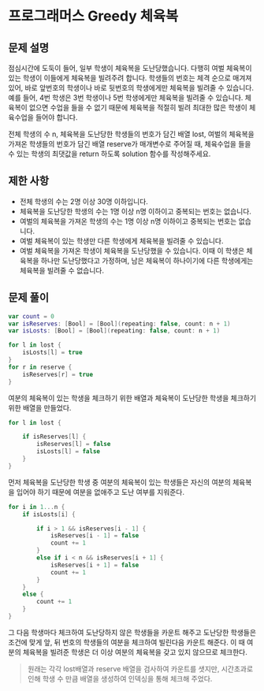 # 프로그래머스 Greedy 체육복

## 문제 설명

점심시간에 도둑이 들어, 일부 학생이 체육복을 도난당했습니다. 다행히 여벌 체육복이 있는 학생이 이들에게 체육복을 빌려주려 합니다. 학생들의 번호는 체격 순으로 매겨져 있어, 바로 앞번호의 학생이나 바로 뒷번호의 학생에게만 체육복을 빌려줄 수 있습니다. 예를 들어, 4번 학생은 3번 학생이나 5번 학생에게만 체육복을 빌려줄 수 있습니다. 체육복이 없으면 수업을 들을 수 없기 때문에 체육복을 적절히 빌려 최대한 많은 학생이 체육수업을 들어야 합니다.

전체 학생의 수 n, 체육복을 도난당한 학생들의 번호가 담긴 배열 lost, 여벌의 체육복을 가져온 학생들의 번호가 담긴 배열 reserve가 매개변수로 주어질 때, 체육수업을 들을 수 있는 학생의 최댓값을 return 하도록 solution 함수를 작성해주세요.

## 제한 사항

- 전체 학생의 수는 2명 이상 30명 이하입니다.
- 체육복을 도난당한 학생의 수는 1명 이상 n명 이하이고 중복되는 번호는 없습니다.
- 여벌의 체육복을 가져온 학생의 수는 1명 이상 n명 이하이고 중복되는 번호는 없습니다.
- 여벌 체육복이 있는 학생만 다른 학생에게 체육복을 빌려줄 수 있습니다.
- 여벌 체육복을 가져온 학생이 체육복을 도난당했을 수 있습니다. 이때 이 학생은 체육복을 하나만 도난당했다고 가정하며, 남은 체육복이 하나이기에 다른 학생에게는 체육복을 빌려줄 수 없습니다.

## 문제 풀이

```swift
var count = 0
var isReserves: [Bool] = [Bool](repeating: false, count: n + 1)
var isLosts: [Bool] = [Bool](repeating: false, count: n + 1)

for l in lost {
    isLosts[l] = true
}
for r in reserve {
    isReserves[r] = true
}
```

여분의 체육복이 있는 학생을 체크하기 위한 배열과 체육복이 도난당한 학생을 체크하기 위한 배열을 만들었다.

```swift
for l in lost {

    if isReserves[l] {
        isReserves[l] = false
        isLosts[l] = false
    }
}
```

먼저 체육복을 도난당한 학생 중 여분의 체육복이 있는 학생들은 자신의 여분의 체육복을 입어야 하기 때문에 여분을 없애주고 도난 여부를 지워준다.

```swift
for i in 1...n {
    if isLosts[i] {

        if i > 1 && isReserves[i - 1] {
            isReserves[i - 1] = false
            count += 1
        }
        else if i < n && isReserves[i + 1] {
            isReserves[i + 1] = false
            count += 1
        }
    }
    else {
        count += 1
    }
}
```

그 다음 학생마다 체크하여 도난당하지 않은 학생들을 카운트 해주고 도난당한 학생들은 조건에 맞게 앞, 뒤 번호의 학생들의 여분을 체크하여 빌린다음 카운트 해준다. 이 때 여분의 체육복을 빌려준 학생은 더 이상 여분의 체육복을 갖고 있지 않으므로 체크한다.

> 원래는 각각 lost배열과 reserve 배열을 검사하여 카운트를 샛지만, 시간초과로 인해 학생 수 만큼 배열을 생성하여 인덱싱을 통해 체크해 주었다.
